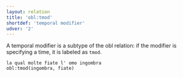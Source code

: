 ```yaml
---
layout: relation
title: 'obl:tmod'
shortdef: 'temporal modifier'
udver: '2'
---
```


A temporal modifier is a subtype of the obl relation: if the modifier is specifying a time, it is labeled as <code>tmod</code>.

~~~ sdparse
la qual molte fiate l' omo ingombra
obl:tmod(ingombra, fiate)
~~~
<!-- Interlanguage links updated Ne 5. května 2024, 18:21:41 CEST -->
